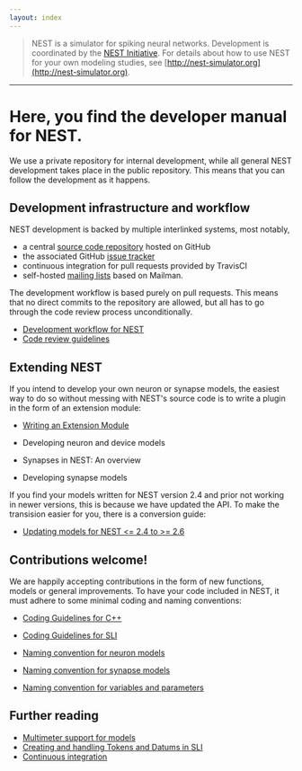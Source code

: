 ```yaml
---
layout: index
---
```


> NEST is a simulator for spiking neural networks. Development is
  coordinated by the [NEST Initiative](http://nest-initiative.org). For
  details about how to use NEST for your own modeling studies, see
  [http://nest-simulator.org](http://nest-simulator.org).

<hr>

# Here, you find the developer manual for NEST.

We use a private repository for internal development, while all
general NEST development takes place in the public repository. This
means that you can follow the development as it happens.

## Development infrastructure and workflow

NEST development is backed by multiple interlinked systems, most
notably,

* a central [source code repository](https://github.com/nest/nest-simulator) hosted on GitHub
* the associated GitHub [issue tracker](https://github.com/nest/nest-simulator/issues)
* continuous integration for pull requests provided by TravisCI
* self-hosted [mailing lists](http://www.nest-simulator.org/community/) based on Mailman.

The development workflow is based purely on pull requests. This means
that no direct commits to the repository are allowed, but all has to
go through the code review process unconditionally.

* [Development workflow for NEST](development_workflow)  
* [Code review guidelines](code_review_guidelines)  

## Extending NEST

If you intend to develop your own neuron or synapse models, the
easiest way to do so without messing with NEST's source code is to
write a plugin in the form of an extension module:

* [Writing an Extension Module](extension_modules)

* Developing neuron and device models
* Synapses in NEST: An overview
* Developing synapse models

If you find your models written for NEST version 2.4 and prior not
working in newer versions, this is because we have updated the API. To
make the transision easier for you, there is a conversion guide:

* [Updating models for NEST <= 2.4 to >= 2.6](model_conversion_3g_4g) 

## Contributions welcome!

We are happily accepting contributions in the form of new functions,
models or general improvements. To have your code included in NEST, it
must adhere to some minimal coding and naming conventions:

* [Coding Guidelines for C++](coding_guidelines_c++)  
* [Coding Guidelines for SLI](coding_guidelines_sli)  

* [Naming convention for neuron models](neuron_model_naming)  
* [Naming convention for synapse models](synapse_model_naming)  
* [Naming convention for variables and parameters](variables_parameters_naming)  

## Further reading

* [Multimeter support for models](multimeter_support)  
* [Creating and handling Tokens and Datums in SLI](tokens_and_datums)  
* [Continuous integration](continuous_integration)  
